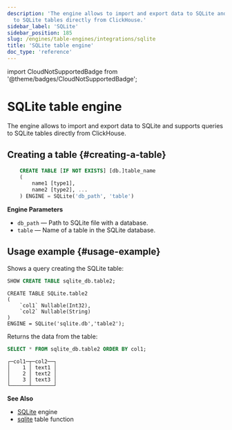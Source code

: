 ```yaml
---
description: 'The engine allows to import and export data to SQLite and supports queries
  to SQLite tables directly from ClickHouse.'
sidebar_label: 'SQLite'
sidebar_position: 185
slug: /engines/table-engines/integrations/sqlite
title: 'SQLite table engine'
doc_type: 'reference'
---
```


import CloudNotSupportedBadge from '@theme/badges/CloudNotSupportedBadge';

# SQLite table engine

<CloudNotSupportedBadge/>

The engine allows to import and export data to SQLite and supports queries to SQLite tables directly from ClickHouse.

## Creating a table {#creating-a-table}

```sql
    CREATE TABLE [IF NOT EXISTS] [db.]table_name
    (
        name1 [type1],
        name2 [type2], ...
    ) ENGINE = SQLite('db_path', 'table')
```

**Engine Parameters**

- `db_path` — Path to SQLite file with a database.
- `table` — Name of a table in the SQLite database.

## Usage example {#usage-example}

Shows a query creating the SQLite table:

```sql
SHOW CREATE TABLE sqlite_db.table2;
```

```text
CREATE TABLE SQLite.table2
(
    `col1` Nullable(Int32),
    `col2` Nullable(String)
)
ENGINE = SQLite('sqlite.db','table2');
```

Returns the data from the table:

```sql
SELECT * FROM sqlite_db.table2 ORDER BY col1;
```

```text
┌─col1─┬─col2──┐
│    1 │ text1 │
│    2 │ text2 │
│    3 │ text3 │
└──────┴───────┘
```

**See Also**

- [SQLite](../../../engines/database-engines/sqlite.md) engine
- [sqlite](../../../sql-reference/table-functions/sqlite.md) table function
